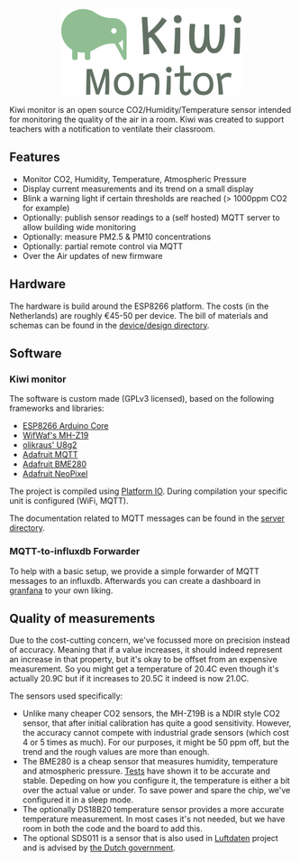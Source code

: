 <p align="center">
    <img src="doc/logo.png" alt="Kiwi Monitor logo" />
</p>


Kiwi monitor is an open source CO2/Humidity/Temperature sensor intended for monitoring the quality of the air in a room. Kiwi was created to support teachers with a notification to ventilate their classroom.

## Features

- Monitor CO2, Humidity, Temperature, Atmospheric Pressure 
- Display current measurements and its trend on a small display
- Blink a warning light if certain thresholds are reached (> 1000ppm CO2 for example)
- Optionally: publish sensor readings to a (self hosted) MQTT server to allow building wide monitoring
- Optionally: measure PM2.5 & PM10 concentrations
- Optionally: partial remote control via MQTT
- Over the Air updates of new firmware


## Hardware

The hardware is build around the ESP8266 platform. The costs (in the Netherlands) are roughly €45-50 per device. The bill of materials and schemas can be found in the [device/design directory](device/design/).

## Software

### Kiwi monitor

The software is custom made (GPLv3 licensed), based on the following frameworks and libraries:

- [ESP8266 Arduino Core](https://github.com/esp8266/Arduino) 
- [WifWaf's MH-Z19](https://github.com/WifWaf/MH-Z19)
- [olikraus' U8g2](https://github.com/olikraus/U8g2)
- [Adafruit MQTT](https://github.com/adafruit/Adafruit_MQTT_Library)
- [Adafruit BME280](https://github.com/adafruit/Adafruit_BME280_Library)
- [Adafruit NeoPixel](https://github.com/adafruit/Adafruit_NeoPixel)

The project is compiled using [Platform IO](https://platformio.org/). During compilation your specific unit is configured (WiFi, MQTT).

The documentation related to MQTT messages can be found in the [server directory](server/).

### MQTT-to-influxdb Forwarder

To help with a basic setup, we provide a simple forwarder of MQTT messages to an influxdb. Afterwards you can create a dashboard in [granfana](https://grafana.com/) to your own liking.


## Quality of measurements

Due to the cost-cutting concern, we've focussed more on precision instead of accuracy. Meaning that if a value increases, it should indeed represent an increase in that property, but it's okay to be offset from an expensive measurement. So you might get a temperature of 20.4C even though it's actually 20.9C but if it increases to 20.5C it indeed is now 21.0C.

The sensors used specifically:

- Unlike many cheaper CO2 sensors, the MH-Z19B is a NDIR style CO2 sensor, that after initial calibration has quite a good sensitivity. However, the accuracy cannot compete with industrial grade sensors (which cost 4 or 5 times as much). For our purposes, it might be 50 ppm off, but the trend and the rough values are more than enough.
- The BME280 is a cheap sensor that measures humidity, temperature and atmospheric pressure. [Tests](http://www.kandrsmith.org/RJS/Misc/Hygrometers/calib_many.html) have shown it to be accurate and stable. Depeding on how you configure it, the temperature is either a bit over the actual value or under. To save power and spare the chip, we've configured it in a sleep mode.
- The optionally DS18B20 temperature sensor provides a more accurate temperature measurement. In most cases it's not needed, but we have room in both the code and the board to add this.
- The optional SDS011 is a sensor that is also used in [Luftdaten](https://luftdaten.info/) project and is advised by [the Dutch government](https://www.samenmetenaanluchtkwaliteit.nl/sensoren-voor-fijn-stof-pm25pm10).
